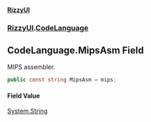 #### [RizzyUI](index 'index')
### [RizzyUI](RizzyUI 'RizzyUI').[CodeLanguage](RizzyUI.CodeLanguage 'RizzyUI.CodeLanguage')

## CodeLanguage.MipsAsm Field

MIPS assembler.

```csharp
public const string MipsAsm = mips;
```

#### Field Value
[System.String](https://docs.microsoft.com/en-us/dotnet/api/System.String 'System.String')